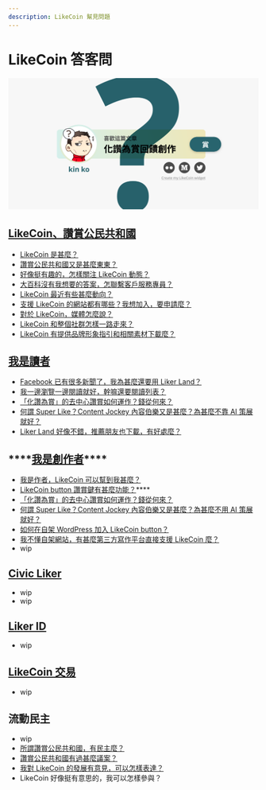 ```yaml
---
description: LikeCoin 幫見問題
---
```


# LikeCoin 答客問

![](.gitbook/assets/likecoin_ad27_small_update-01.png)

## [LikeCoin、讚賞公民共和國](https://docs.like.co/v/zh/user-guide/about)

* [LikeCoin 是甚麼？](https://docs.like.co/v/zh/user-guide/about#likecoin)
* [讚賞公民共和國又是甚麼東東？](https://docs.like.co/v/zh/user-guide/about#republic-of-liker-land)
* [好像挺有趣的，怎樣關注 LikeCoin 動態？](https://docs.like.co/v/zh/user-guide/about#follow-us)
* [大百科沒有我想要的答案，怎聯繫客戶服務專員？](https://docs.like.co/v/zh/user-guide/about#contact-us)
* [LikeCoin 最近有些甚麼動向？](https://docs.like.co/v/zh/user-guide/about/updates)
* [支援 LikeCoin 的網站都有哪些？我想加入，要申請麼？](https://docs.like.co/v/zh/user-guide/about/list-of-media)
* [對於 LikeCoin，媒體怎麼說？](https://docs.like.co/v/zh/user-guide/about/on-the-news)
* [LikeCoin 和整個社群怎樣一路走來？](https://docs.like.co/v/zh/user-guide/about/background)
* [LikeCoin 有提供品牌形象指引和相關素材下載麼？](https://docs.like.co/v/zh/user-guide/about/presskit)

## [我是讀者](https://docs.like.co/v/zh/user-guide/reader)

* [Facebook 已有很多新聞了，我為甚麼還要用 Liker Land？](https://docs.like.co/v/zh/user-guide/reader#nei-rong-bo-lao)
* [我一邊瀏覽一邊閱讀就好，幹嘛還要閱讀列表？](https://docs.like.co/v/zh/user-guide/reader/reading-list)
* [「化讚為賞」的去中心讚賞如何運作？錢從何來？](https://docs.like.co/v/zh/user-guide/reader/like)
* [何謂 Super Like？Content Jockey 內容伯樂又是甚麼？為甚麼不靠 AI 策展就好？](https://docs.like.co/v/zh/user-guide/reader/superlike)
* [Liker Land 好像不錯，推薦朋友也下載，有好處麼？](https://docs.like.co/v/zh/user-guide/reader/referral)

## \*\*\*\*[**我是創作者**](https://docs.like.co/v/zh/user-guide/content-creators)\*\*\*\*

* [我是作者，LikeCoin 可以幫到我甚麼？](https://docs.like.co/v/zh/user-guide/content-creators)
* [LikeCoin button 讚賞鍵有甚麼功能？](https://docs.like.co/v/zh/user-guide/content-creators/likecoin-button)\*\*\*\*
* [「化讚為賞」的去中心讚賞如何運作？錢從何來？](https://docs.like.co/v/zh/user-guide/reader/like)
* [何謂 Super Like？Content Jockey 內容伯樂又是甚麼？為甚麼不用 AI 策展就好？](https://docs.like.co/v/zh/user-guide/reader/superlike)
* [如何在自架 WordPress 加入 LikeCoin button？](https://docs.like.co/v/zh/user-guide/creator/wordpress)
* [我不懂自架網站，有甚麼第三方寫作平台直接支援 LikeCoin 麼？](https://docs.like.co/v/zh/user-guide/creator/blogging-platforms)
* wip

## [Civic Liker](https://docs.like.co/v/zh/user-guide/civic-liker)

* wip
* wip

## [Liker ID](https://docs.like.co/v/zh/user-guide/liker-id)

* wip

## [LikeCoin 交易](https://docs.like.co/v/zh/user-guide/likecoin-token)

* wip

## 流動民主

* wip
* [所謂讚賞公民共和國，有民主麼？](https://docs.like.co/v/zh/user-guide/liquid-democracy)
* [讚賞公民共和國有過甚麼議案？](https://docs.like.co/v/zh/about/governance/proposals)
* [我對 LikeCoin 的發展有意見，可以怎樣表達？](https://docs.like.co/v/zh/about/governance/community-call)
* LikeCoin 好像挺有意思的，我可以怎樣參與？

